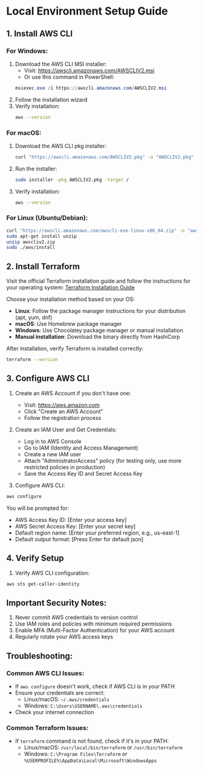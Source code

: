 # Local Environment Setup Guide

## 1. Install AWS CLI

### For Windows:
1. Download the AWS CLI MSI installer:
   - Visit: https://awscli.amazonaws.com/AWSCLIV2.msi
   - Or use this command in PowerShell:
   ```powershell
   msiexec.exe /i https://awscli.amazonaws.com/AWSCLIV2.msi
   ```
2. Follow the installation wizard
3. Verify installation:
   ```bash
   aws --version
   ```

### For macOS:
1. Download the AWS CLI pkg installer:
   ```bash
   curl "https://awscli.amazonaws.com/AWSCLIV2.pkg" -o "AWSCLIV2.pkg"
   ```
2. Run the installer:
   ```bash
   sudo installer -pkg AWSCLIV2.pkg -target /
   ```
3. Verify installation:
   ```bash
   aws --version
   ```

### For Linux (Ubuntu/Debian):
```bash
curl "https://awscli.amazonaws.com/awscli-exe-linux-x86_64.zip" -o "awscliv2.zip"
sudo apt-get install unzip
unzip awscliv2.zip
sudo ./aws/install
```

## 2. Install Terraform

Visit the official Terraform installation guide and follow the instructions for your operating system:
[Terraform Installation Guide](https://developer.hashicorp.com/terraform/tutorials/aws-get-started/install-cli)

Choose your installation method based on your OS:
- **Linux**: Follow the package manager instructions for your distribution (apt, yum, dnf)
- **macOS**: Use Homebrew package manager
- **Windows**: Use Chocolatey package manager or manual installation
- **Manual installation**: Download the binary directly from HashiCorp

After installation, verify Terraform is installed correctly:
```bash
terraform --version
```

## 3. Configure AWS CLI

1. Create an AWS Account if you don't have one:
   - Visit: https://aws.amazon.com
   - Click "Create an AWS Account"
   - Follow the registration process

2. Create an IAM User and Get Credentials:
   - Log in to AWS Console
   - Go to IAM (Identity and Access Management)
   - Create a new IAM user
   - Attach "AdministratorAccess" policy (for testing only, use more restricted policies in production)
   - Save the Access Key ID and Secret Access Key

3. Configure AWS CLI:
```bash
aws configure
```
You will be prompted for:
- AWS Access Key ID: [Enter your access key]
- AWS Secret Access Key: [Enter your secret key]
- Default region name: [Enter your preferred region, e.g., us-east-1]
- Default output format: [Press Enter for default json]

## 4. Verify Setup

1. Verify AWS CLI configuration:
```bash
aws sts get-caller-identity
```

## Important Security Notes:
1. Never commit AWS credentials to version control
2. Use IAM roles and policies with minimum required permissions
3. Enable MFA (Multi-Factor Authentication) for your AWS account
4. Regularly rotate your AWS access keys

## Troubleshooting:

### Common AWS CLI Issues:
- If `aws configure` doesn't work, check if AWS CLI is in your PATH
- Ensure your credentials are correct:
  - Linux/macOS: `~/.aws/credentials`
  - Windows: `C:\Users\USERNAME\.aws\credentials`
- Check your internet connection

### Common Terraform Issues:
- If `terraform` command is not found, check if it's in your PATH:
  - Linux/macOS: `/usr/local/bin/terraform` or `/usr/bin/terraform`
  - Windows: `C:\Program Files\Terraform` or `%USERPROFILE%\AppData\Local\Microsoft\WindowsApps` 